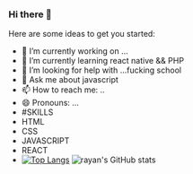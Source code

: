 ### Hi there 👋

Here are some ideas to get you started:

- 🔭 I’m currently working on ...
- 🌱 I’m currently learning react native && PHP
- 🤔 I’m looking for help with ...fucking school
- 💬 Ask me about javascript 
- 📫 How to reach me: ..
- 😄 Pronouns: ...
- #SKILLS
- HTML
- CSS
- JAVASCRIPT
- REACT
- [![Top Langs](https://github-readme-stats.vercel.app/api/top-langs/?username=cle-rayan)](https://github.com/cle-rayan/)
![rayan's GitHub stats](https://github-readme-stats.vercel.app/api?username=cle-rayan&show_icons=true&theme=radical)
